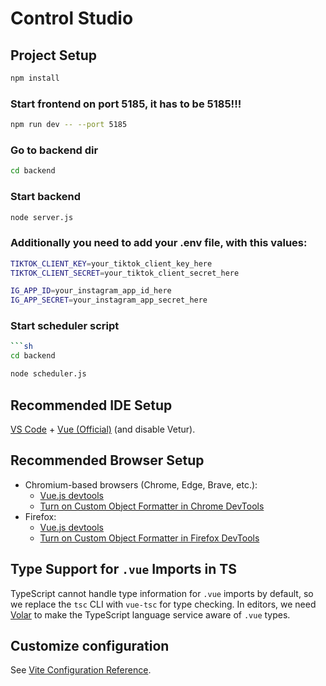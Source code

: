 # Control Studio

## Project Setup

```sh
npm install
```

### Start frontend on port 5185, it has to be 5185!!!

```sh
npm run dev -- --port 5185
```

### Go to backend dir
```sh
cd backend
```

### Start backend
```sh
node server.js
```

### Additionally you need to add your .env file, with this values:

```sh
TIKTOK_CLIENT_KEY=your_tiktok_client_key_here
TIKTOK_CLIENT_SECRET=your_tiktok_client_secret_here

IG_APP_ID=your_instagram_app_id_here
IG_APP_SECRET=your_instagram_app_secret_here
```

### Start scheduler script
```sh
```sh
cd backend
```

```sh
node scheduler.js
```



## Recommended IDE Setup

[VS Code](https://code.visualstudio.com/) + [Vue (Official)](https://marketplace.visualstudio.com/items?itemName=Vue.volar) (and disable Vetur).

## Recommended Browser Setup

- Chromium-based browsers (Chrome, Edge, Brave, etc.):
  - [Vue.js devtools](https://chromewebstore.google.com/detail/vuejs-devtools/nhdogjmejiglipccpnnnanhbledajbpd) 
  - [Turn on Custom Object Formatter in Chrome DevTools](http://bit.ly/object-formatters)
- Firefox:
  - [Vue.js devtools](https://addons.mozilla.org/en-US/firefox/addon/vue-js-devtools/)
  - [Turn on Custom Object Formatter in Firefox DevTools](https://fxdx.dev/firefox-devtools-custom-object-formatters/)

## Type Support for `.vue` Imports in TS

TypeScript cannot handle type information for `.vue` imports by default, so we replace the `tsc` CLI with `vue-tsc` for type checking. In editors, we need [Volar](https://marketplace.visualstudio.com/items?itemName=Vue.volar) to make the TypeScript language service aware of `.vue` types.

## Customize configuration

See [Vite Configuration Reference](https://vite.dev/config/).
